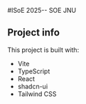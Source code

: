 #ISoE 2025-- SOE JNU
## Project info

This project is built with:

- Vite
- TypeScript
- React
- shadcn-ui
- Tailwind CSS
